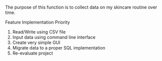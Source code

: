 The purpose of this function is to collect data on my skincare routine over time.

Feature Implementation Priority
1. Read/Write using CSV file
2. Input data using command line interface
3. Create very simple GUI
4. Migrate data to a proper SQL implementation
5. Re-evaluate project